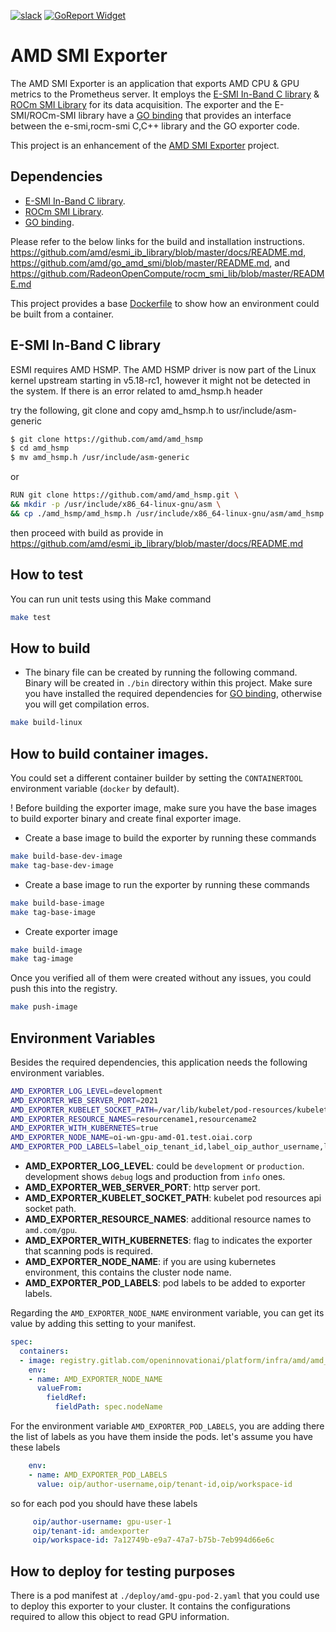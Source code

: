 [![slack](https://img.shields.io/badge/slack-brigade-brightgreen.svg?logo=slack)](https://app.slack.com/client/T076JPMCTDM/C08C871TRGB)
[![GoReport Widget]][GoReport Status]

[GoReport Widget]: https://goreportcard.com/badge/github.com/openinnovationai/k8s-amd-exporter
[GoReport Status]: https://goreportcard.com/report/github.com/openinnovationai/k8s-amd-exporter

# AMD SMI Exporter 

The AMD SMI Exporter is an application that exports AMD CPU & GPU metrics to the Prometheus server. It employs the [E-SMI In-Band C library](https://github.com/amd/esmi_ib_library.git) & [ROCm SMI Library](https://github.com/RadeonOpenCompute/rocm_smi_lib.git) for its data acquisition. The exporter and the E-SMI/ROCm-SMI library have a
[GO binding](https://github.com/amd/go_amd_smi.git) that provides an interface between the e-smi,rocm-smi C,C++ library and the GO exporter code.

This project is an enhancement of the [AMD SMI Exporter](https://github.com/amd/amd_smi_exporter.git) project.

## Dependencies

* [E-SMI In-Band C library](https://github.com/amd/esmi_ib_library.git).
* [ROCm SMI Library](https://github.com/RadeonOpenCompute/rocm_smi_lib.git).
* [GO binding](https://github.com/amd/go_amd_smi.git).

Please refer to the below links for the build and installation instructions.
<https://github.com/amd/esmi_ib_library/blob/master/docs/README.md>,
<https://github.com/amd/go_amd_smi/blob/master/README.md>, and
<https://github.com/RadeonOpenCompute/rocm_smi_lib/blob/master/README.md>

This project provides a base [Dockerfile](deploy/Dockerfile.base) to show how an environment could be built from a container.

## E-SMI In-Band C library

ESMI requires AMD HSMP.
The AMD HSMP driver is now part of the Linux kernel upstream starting in v5.18-rc1, however it might not be detected in the system. If there is an error related to amd_hsmp.h header

try the following, git clone and copy amd_hsmp.h to usr/include/asm-generic

```sh
$ git clone https://github.com/amd/amd_hsmp
$ cd amd_hsmp
$ mv amd_hsmp.h /usr/include/asm-generic
```

or 

```sh
RUN git clone https://github.com/amd/amd_hsmp.git \
&& mkdir -p /usr/include/x86_64-linux-gnu/asm \
&& cp ./amd_hsmp/amd_hsmp.h /usr/include/x86_64-linux-gnu/asm/amd_hsmp.h
```
	
then proceed with build as provide in <https://github.com/amd/esmi_ib_library/blob/master/docs/README.md>

## How to test

You can run unit tests using this Make command

```sh
make test
```

## How to build

* The binary file can be created by running the following command. Binary will be created in `./bin` directory within this project. Make sure you have installed the required dependencies for [GO binding](https://github.com/amd/go_amd_smi.git), otherwise you will get compilation erros.

```sh
make build-linux
```

## How to build container images.

You could set a different container builder by setting the `CONTAINERTOOL` environment variable (`docker` by default).

! Before building the exporter image, make sure you have the base images to build exporter binary and create final exporter image.

* Create a base image to build the exporter by running these commands

```sh
make build-base-dev-image
make tag-base-dev-image
```

* Create a base image to run the exporter by running these commands

```sh
make build-base-image
make tag-base-image
```

* Create exporter image

```sh
make build-image
make tag-image
```

Once you verified all of them were created without any issues, you could push this into the registry.

```sh
make push-image
```

## Environment Variables

Besides the required dependencies, this application needs the following environment variables.

```sh
AMD_EXPORTER_LOG_LEVEL=development
AMD_EXPORTER_WEB_SERVER_PORT=2021
AMD_EXPORTER_KUBELET_SOCKET_PATH=/var/lib/kubelet/pod-resources/kubelet.sock
AMD_EXPORTER_RESOURCE_NAMES=resourcename1,resourcename2
AMD_EXPORTER_WITH_KUBERNETES=true
AMD_EXPORTER_NODE_NAME=oi-wn-gpu-amd-01.test.oiai.corp
AMD_EXPORTER_POD_LABELS=label_oip_tenant_id,label_oip_author_username,label_oip_workspace_id
```

* **AMD_EXPORTER_LOG_LEVEL**: could be `development` or `production`. development shows `debug` logs and production from `info` ones.
* **AMD_EXPORTER_WEB_SERVER_PORT**: http server port.
* **AMD_EXPORTER_KUBELET_SOCKET_PATH**: kubelet pod resources api socket path.
* **AMD_EXPORTER_RESOURCE_NAMES**: additional resource names to `amd.com/gpu`.
* **AMD_EXPORTER_WITH_KUBERNETES**: flag to indicates the exporter that scanning pods is required.
* **AMD_EXPORTER_NODE_NAME**: if you are using kubernetes environment, this contains the cluster node name.
* **AMD_EXPORTER_POD_LABELS**: pod labels to be added to exporter labels.

Regarding the `AMD_EXPORTER_NODE_NAME` environment variable, you can get its value by adding this setting to your manifest.

```yaml
spec:
  containers:
  - image: registry.gitlab.com/openinnovationai/platform/infra/amd/amd_smi_exporter_v2/amd-smi-exporter:0.1.0
    env:
    - name: AMD_EXPORTER_NODE_NAME
      valueFrom:
        fieldRef:
          fieldPath: spec.nodeName
```

For the environment variable `AMD_EXPORTER_POD_LABELS`, you are adding there the list of labels as you have them inside the pods. let's assume you have these labels

```yaml
    env:
    - name: AMD_EXPORTER_POD_LABELS                                                                                                                                                                           
      value: oip/author-username,oip/tenant-id,oip/workspace-id
```

so for each pod you should have these labels

```yaml
     oip/author-username: gpu-user-1                                                                                                                                                                                
     oip/tenant-id: amdexporter                                                                                                                                                                                
     oip/workspace-id: 7a12749b-e9a7-47a7-b75b-7eb994d66e6c     
```

## How to deploy for testing purposes

There is a pod manifest at `./deploy/amd-gpu-pod-2.yaml` that you could use to deploy this exporter to your cluster. It contains the configurations required to allow this object to read GPU information.
